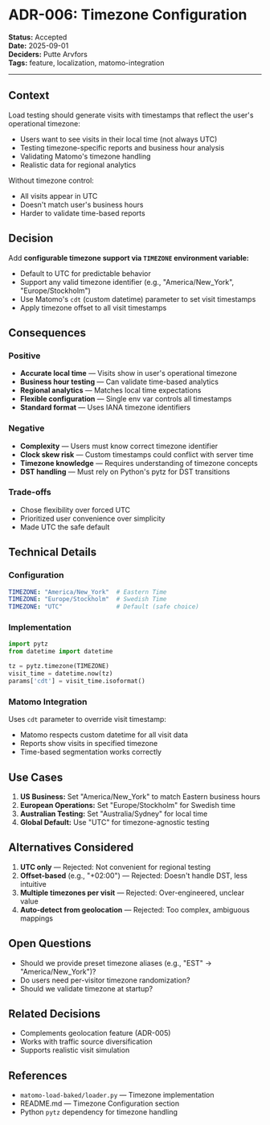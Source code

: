 # ADR-006: Timezone Configuration

**Status:** Accepted  
**Date:** 2025-09-01  
**Deciders:** Putte Arvfors  
**Tags:** feature, localization, matomo-integration

---

## Context
Load testing should generate visits with timestamps that reflect the user's operational timezone:
- Users want to see visits in their local time (not always UTC)
- Testing timezone-specific reports and business hour analysis
- Validating Matomo's timezone handling
- Realistic data for regional analytics

Without timezone control:
- All visits appear in UTC
- Doesn't match user's business hours
- Harder to validate time-based reports

## Decision
Add **configurable timezone support via `TIMEZONE` environment variable:**
- Default to UTC for predictable behavior
- Support any valid timezone identifier (e.g., "America/New_York", "Europe/Stockholm")
- Use Matomo's `cdt` (custom datetime) parameter to set visit timestamps
- Apply timezone offset to all visit timestamps

## Consequences

### Positive
- **Accurate local time** — Visits show in user's operational timezone
- **Business hour testing** — Can validate time-based analytics
- **Regional analytics** — Matches local time expectations
- **Flexible configuration** — Single env var controls all timestamps
- **Standard format** — Uses IANA timezone identifiers

### Negative
- **Complexity** — Users must know correct timezone identifier
- **Clock skew risk** — Custom timestamps could conflict with server time
- **Timezone knowledge** — Requires understanding of timezone concepts
- **DST handling** — Must rely on Python's pytz for DST transitions

### Trade-offs
- Chose flexibility over forced UTC
- Prioritized user convenience over simplicity
- Made UTC the safe default

## Technical Details

### Configuration
```yaml
TIMEZONE: "America/New_York"  # Eastern Time
TIMEZONE: "Europe/Stockholm"  # Swedish Time
TIMEZONE: "UTC"               # Default (safe choice)
```

### Implementation
```python
import pytz
from datetime import datetime

tz = pytz.timezone(TIMEZONE)
visit_time = datetime.now(tz)
params['cdt'] = visit_time.isoformat()
```

### Matomo Integration
Uses `cdt` parameter to override visit timestamp:
- Matomo respects custom datetime for all visit data
- Reports show visits in specified timezone
- Time-based segmentation works correctly

## Use Cases
1. **US Business:** Set "America/New_York" to match Eastern business hours
2. **European Operations:** Set "Europe/Stockholm" for Swedish time
3. **Australian Testing:** Set "Australia/Sydney" for local time
4. **Global Default:** Use "UTC" for timezone-agnostic testing

## Alternatives Considered
1. **UTC only** — Rejected: Not convenient for regional testing
2. **Offset-based** (e.g., "+02:00") — Rejected: Doesn't handle DST, less intuitive
3. **Multiple timezones per visit** — Rejected: Over-engineered, unclear value
4. **Auto-detect from geolocation** — Rejected: Too complex, ambiguous mappings

## Open Questions
- Should we provide preset timezone aliases (e.g., "EST" → "America/New_York")?
- Do users need per-visitor timezone randomization?
- Should we validate timezone at startup?

## Related Decisions
- Complements geolocation feature (ADR-005)
- Works with traffic source diversification
- Supports realistic visit simulation

## References
- `matomo-load-baked/loader.py` — Timezone implementation
- README.md — Timezone Configuration section
- Python `pytz` dependency for timezone handling
